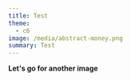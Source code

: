 ```yaml
---
title: Test
theme:
  - c6
image: /media/abstract-money.png
summary: Test
---
```

**Let's go for another image**